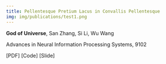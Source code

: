 ```yaml
---
title: Pellentesque Pretium Lacus in Convallis Pellentesque
img: img/publications/test1.png
---
```


**God of Universe**, San Zhang, Si Li, Wu Wang

Advances in Neural Information Processing Systems, 9102

[PDF] [Code] [Slide]

